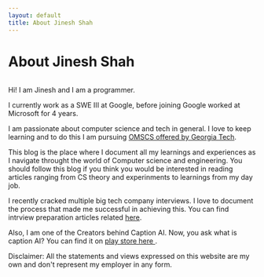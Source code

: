 ```yaml
---
layout: default
title: About Jinesh Shah
---
```


<div class="post">
	<h1 class="pageTitle">About Jinesh Shah</h1>
	<img src="{{ '/assets/img/Jinesh_Rainer.jpeg' }}" alt="">
	<p class="intro">Hi! I am Jinesh and I am a programmer.</p>
	<p>I currently work as a SWE III at Google, before joining Google worked at Microsoft for 4 years. </p>

<p>I am passionate about computer science and tech in general. I love to keep learning and to do this I am pursuing <a href= https://omscs.gatech.edu/>OMSCS offered by Georgia Tech</a>.</p> 

<p>This blog is the place where I document all my learnings and experiences as I navigate throught the world of Computer science and engineering. You should follow this blog if you think you would be interested in reading articles ranging from CS theory and experinments to learnings from my day job.</p>

<p>I recently cracked multiple big tech company interviews. I love to document the process that made me successful in achieving this. You can find intrview preparation articles related <a href= https://jinesh.codes/interview/>here</a>.</p>

<p>Also, I am one of the Creators behind Caption AI. Now, you ask what is caption AI? You can find it on <a href= https://play.google.com/store/apps/details?id=caption.ai> play store here </a>. </p>

<p> Disclaimer: All the statements and views expressed on this website are my own and don't represent my employer in any form.<p>
<div>
	<!-- <h2>Features</h2>
	<ul>
		<li>Built with SASS + GULP + BROWSERSYNC + AUTOPREFIXER</li>
  		<li>SVG Social Icons from <a href="https://customizr.net/icons/">Customizr</a></li>
  		<li><a href="https://responsive-nav.com/">Responsive Nav Menu</a></li>
  		<li><a href="https://github.com/snaptortoise/jekyll-rss-feeds">XML Feed for RSS Readers</a></li>
  		<li>Contact Form via <a href="https://formspree.io/">Formspree</a></li>
      <li>5 Post Loop with excerpt on Home Page</li>
  		<li>Previous / Next Post Navigation</li>
      <li>Estimated Reading Time for posts</li>
  		<li><a href="https://github.com/adobe-webplatform/dropcap.js">Drop Cap</a> on posts</li>
  		<li><a href="https://typecast.com/blog/a-more-modern-scale-for-web-typography">A Better Type Scale</a></li>
  	</ul> -->
</div>
